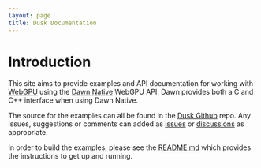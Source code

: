 ```yaml
---
layout: page
title: Dusk Documentation
---
```


# Introduction
This site aims to provide examples and API documentation for working with
[WebGPU](https://webgpu.dev) using the
[Dawn Native](https://dawn.googlesource.com) WebGPU API. Dawn provides both
a C and C++ interface when using Dawn Native.

The source for the examples can all be found in the
[Dusk Github](https://github.com/dj2/Dusk) repo. Any issues, suggestions or
comments can added as [issues](https://github.com/dj2/Dusk/issues/new) or
[discussions](https://github.com/dj2/Dusk/discussions/new) as appropriate.

In order to build the examples, please see the
[README.md](https://github.com/dj2/Dusk#requirements) which provides the
instructions to get up and running.
